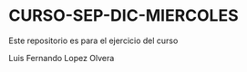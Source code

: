 # CURSO-SEP-DIC-MIERCOLES
Este repositorio es para el ejercicio del curso

Luis Fernando Lopez Olvera
